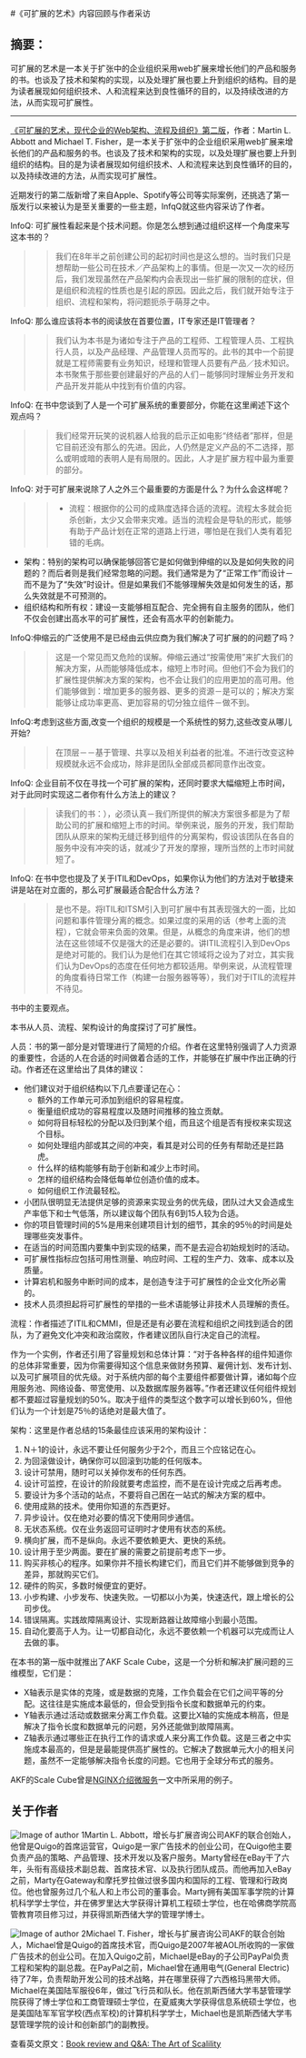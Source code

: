 #《可扩展的艺术》内容回顾与作者采访 

## 摘要：
可扩展的艺术是一本关于扩张中的企业组织采用web扩展来增长他们的产品和服务的书。也谈及了技术和架构的实现，以及处理扩展也要上升到组织的结构。目的是为读者展现如何组织技术、人和流程来达到良性循环的目的，以及持续改进的方法，从而实现可扩展性。

--------------------------------------------------

[《可扩展的艺术，现代企业的Web​架构、流程及组织》第二版](http://www.informit.com/store/art-of-scalability-scalable-web-architecture-processes-9780134032801)，作者：Martin L. Abbott and Michael T. Fisher，是一本关于扩张中的企业组织采用web扩展来增长他们的产品和服务的书。也谈及了技术和架构的实现，以及处理扩展也要上升到组织的结构。目的是为读者展现如何组织技术、人和流程来达到良性循环的目的，以及持续改进的方法，从而实现可扩展性。

近期发行的第二版新增了来自Apple、Spotify等公司等实际案例，还挑选了第一版发行以来被认为是至关重要的一些主题，InfqQ就这些内容采访了作者。

InfoQ: 可扩展性看起来是个技术问题。你是怎么想到通过组织这样一个角度来写这本书的？

>>我们在8年半之前创建公司的起初时间也是这么想的。当时我们只是想帮助一些公司在技术／产品架构上的事情。但是一次又一次的经历后，我们发现虽然在产品架构内会表现出一些扩展的限制的症状，但是组织和流程的性质也是引起的原因。因此之后，我们就开始专注于组织、流程和架构，将问题扼杀于萌芽之中。

InfoQ: 那么谁应该将本书的阅读放在首要位置，IT专家还是IT管理者？

>>我们认为本书是为诸如专注于产品的工程师、工程管理人员、工程执行人员，以及产品经理、产品管理人员而写的。此书的其中一个前提就是工程师需要有业务知识，经理和管理人员要有产品／技术知识。本书聚焦于那些要创建最好的产品的人们－能够同时理解业务开发和产品开发并能从中找到有价值的内容。

InfoQ: 在书中您谈到了人是一个可扩展系统的重要部分，你能在这里阐述下这个观点吗？

>>我们经常开玩笑的说机器人给我的启示正如电影“终结者”那样，但是它目前还没有那么的先进。因此，人仍然是定义产品的不二选择，那么或明或暗的表明人是有局限的。因此，人才是扩展方程中最为重要的部分。

InfoQ: 对于可扩展来说除了人之外三个最重要的方面是什么？为什么会这样呢？

>>* 流程：根据你的公司的成熟度选择合适的流程。流程太多就会扼杀创新，太少又会带来灾难。适当的流程会是导轨的形式，能够有助于产品计划在正常的道路上行进，哪怕是在我们人类有着犯错的毛病。
* 架构：特别的架构可以确保能够回答它是如何做到伸缩的以及是如何失败的问题的？而后者则是我们经常忽略的问题。我们通常是为了“正常工作”而设计－而不是为了“失效”时设计。但是如果我们不能够理解失效是如何发生的话，那么失效就是不可预测的。
* 组织结构和所有权：建设一支能够相互配合、完全拥有自主服务的团队，他们不仅会创建出高水平的可扩展性，还会有高水平的创新能力。

InfoQ:伸缩云的广泛使用不是已经由云供应商为我们解决了可扩展的的问题了吗？ 

>>这是一个常见而又危险的误解。伸缩云通过“按需使用”来扩大我们的解决方案，从而能够降低成本，缩短上市时间。但他们不会为我们的扩展性提供解决方案的架构，也不会让我们的应用更加的高可用。他们能够做到：增加更多的服务器、更多的资源－是可以的；解决方案能够让成功率更高、更加容易的切分独立组件－做不到。

InfoQ:考虑到这些方面,改变一个组织的规模是一个系统性的努力,这些改变从哪儿开始?

>>在顶层－－基于管理、共享以及相关利益者的批准。不进行改变这种规模就永远不会成功，除非是团队全部成员都同意作出改变。

InfoQ: 企业目前不仅在寻找一个可扩展的架构，还同时要求大幅缩短上市时间，对于此同时实现这二者你有什么方法上的建议？

>>读我们的书：），必须认真－我们所提供的解决方案很多都是为了帮助公司的扩展和缩短上市的时间。举例来说，服务的开发，我们帮助团队从原来的架构无缝迁移到组件的分离架构，假设该团队在各自的服务中没有冲突的话，就减少了开发的摩擦，理所当然的上市时间就短了。

InfoQ: 在书中您也提及了关于ITIL和DevOps，如果你认为他们的方法对于敏捷来讲是站在对立面的，那么可扩展最适合配合什么方法？

>>是也不是。将ITIL和ITSM引入到可扩展中有其表现强大的一面，比如问题和事件管理分离的概念。如果过度的采用的话（参考上面的流程），它就会带来负面的效果。但是，从概念的角度来讲，他们的想法在这些领域不仅是强大的还是必要的。讲ITIL流程引入到DevOps是绝对可能的。我们认为是他们在其它领域将之设为了对立，其实我们认为DevOps的态度在任何地方都较适用。举例来说，从流程管理的角度看待日常工作（构建一台服务器等等），我们对于ITIL的流程并不待见。

书中的主要观点。

本书从人员、流程、架构设计的角度探讨了可扩展性。

人员：书的第一部分是对管理进行了简短的介绍。作者在这里特别强调了人力资源的重要性，合适的人在合适的时间做着合适的工作，并能够在扩展中作出正确的行动。作者还在这里给出了具体的建议：

 * 他们建议对于组织结构以下几点要谨记在心：
   * 额外的工作单元可添加到组织的容易程度。
   * 衡量组织成功的容易程度以及随时间推移的独立贡献。
   * 如何将目标轻松的分配以及归到某个组，而且这个组是否有授权来实现这个目标。
   * 如何处理组内部或其之间的冲突，看其是对公司的任务有帮助还是拦路虎。
   * 什么样的结构能够有助于创新和减少上市时间。
   * 怎样的组织结构会降低每单位创造价值的成本。
   * 如何组织工作流最轻松。 
 * 小团队很明显无法提供足够的资源来实现业务的优先级，团队过大又会造成生产率低下和士气低落，所以建议每个团队有6到15人较为合适。
 * 你的项目管理时间的5%是用来创建项目计划的细节，其余的95％的时间是处理哪些突发事件。
 *	在适当的时间范围内要集中到实现的结果，而不是去迎合初始规划时的活动。
 * 可扩展性指标应包括可用性测量、响应时间、工程的生产力、效率、成本以及质量。
 * 计算宕机和服务中断时间的成本，是创造专注于可扩展性的企业文化所必需的。
 * 技术人员须担起将可扩展性的举措的一些术语能够让非技术人员理解的责任。
 
流程：作者描述了ITIL和CMMI，但是还是有必要在流程和组织之间找到适合的团队，为了避免文化冲突和政治腐败，作者建议团队自行决定自己的流程。

作为一个实例，作者还引用了容量规划和总体计算：“对于各种各样的组件知道你的总体非常重要，因为你需要得知这个信息来做财务预算、雇佣计划、发布计划、以及可扩展项目的优先级。对于系统内部的每个主要组件都要做计算，诸如每个应用服务池、网络设备、带宽使用、以及数据库服务器等。”作者还建议任何组件规划都不要超过容量规划的50%。取决于组件的类型这个数字可以增长到60%，但他们认为一个计划是75％的话绝对是最大值了。

架构：这里是作者总结的15条最佳应该采用的架构设计：

 1. N＋1的设计，永远不要让任何服务少于2个，而且三个应铭记在心。
 2. 为回滚做设计，确保你可以回滚到功能的任何版本。
 3. 设计可禁用，随时可以关掉你发布的任何东西。
 4. 设计可监控，在设计的阶段就要考虑监控，而不是在设计完成之后再考虑。
 5. 要设计为多个活动的站点，不要将自己困在一站式的解决方案的框中。
 6. 使用成熟的技术。使用你知道的东西更好。
 7. 异步设计。仅在绝对必要的情况下使用同步通信。
 8. 无状态系统。仅在业务返回可证明时才使用有状态的系统。
 9. 横向扩展，而不是纵向。永远不要依赖更大、更快的系统。
 10. 设计用于至少两面。要在扩展的需要之前提前考虑下一步。
 11. 购买非核心的程序。如果你并不擅长构建它们，而且它们并不能够做到竞争的差异，那就购买它们。
 12. 硬件的购买，多数时候便宜的更好。
 13. 小步构建、小步发布、快速失败。一切都以小为美，快速迭代，跟上增长的公司步伐。
 14. 错误隔离。实践故障隔离设计、实现断路器让故障缩小到最小范围。
 15. 自动化要高于人为。让一切都自动化，永远不要依赖一个机器可以完成而让人去做的事。
 
在本书的第一版中就推出了AKF Scale Cube，这是一个分析和解决扩展问题的三维模型，它们是：

 * X轴表示是实体的克隆，或是数据的克隆，工作负载会在它们之间平等的分配。这往往是实施成本最低的，但会受到指令长度和数据单元的约束。
 * Y轴表示通过活动或数据来分离工作负载。这要比X轴的实施成本稍高，但是解决了指令长度和数据单元的问题，另外还能做到故障隔离。
 * Z轴表示通过哪些正在执行工作的请求或人来分离工作负载。这是三者之中实施成本最高的，但是是最能提供高扩展性的。它解决了数据单元大小的相关问题，虽然不一定能够解决指令长度的问题。它也用于全球分布式的服务。

AKF的Scale Cube曾是[NGINX介绍微服务](https://www.nginx.com/blog/introduction-to-microservices/)一文中所采用的例子。

## 关于作者
![Image of author 1](http://cdn.infoq.com/statics_s1_20151013-0608u4/resource/articles/artofscalability/en/resources/abbott.jpg)Martin L. Abbott，增长与扩展咨询公司AKF的联合创始人，他曾是Quigo的首席运营官，Quigo是一家广告技术的创业公司，在Quigo他主要负责产品的策略、产品管理、技术开发以及客户服务。Marty曾经在eBay干了六年，头衔有高级技术副总裁、首席技术官、以及执行团队成员。而他再加入eBay之前，Marty在Gateway和摩托罗拉做过很多国内和国际的工程、管理和行政岗位。他也曾服务过几个私人和上市公司的董事会。Marty拥有美国军事学院的计算机科学学士学位，并在佛罗里达大学获得计算机工程硕士学位，也在哈佛商学院高管教育项目修习过，并获得凯斯西储大学的管理学博士。

![Image of author 2](http://cdn.infoq.com/statics_s1_20151013-0608u4/resource/articles/artofscalability/en/resources/fisher.jpg)Michael T. Fisher，增长与扩展咨询公司AKF的联合创始人，Michael曾是Quigo的首席技术官，而Quigo是2007年被AOL所收购的一家做广告技术的创业公司。在加入Quigo之前，Michael是eBay的子公司PayPal负责工程和架构的副总裁。在PayPal之前，Michael曾在通用电气(General Electric)待了7年，负责帮助开发公司的技术战略，并在哪里获得了六西格玛黑带大师。Michael在美国陆军服役6年，做过飞行员和队长。他在凯斯西储大学韦瑟管理学院获得了博士学位和工商管理硕士学位，在夏威夷大学获得信息系统硕士学位，也是美国陆军军官学校(西点军校)的计算机科学学士，Michael也是凯斯西储大学韦瑟管理学院的设计和创新部门的副教授。


查看英文原文：[Book review and Q&A: The Art of Scalility](http://www.infoq.com/articles/artofscalability)
